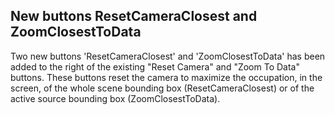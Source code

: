 ## New buttons ResetCameraClosest and ZoomClosestToData

Two new buttons 'ResetCameraClosest' and 'ZoomClosestToData' has been added to the right of the existing "Reset Camera" and "Zoom To Data" buttons.
These buttons reset the camera to maximize the occupation, in the screen, of the whole scene bounding box (ResetCameraClosest)
or of the active source bounding box (ZoomClosestToData).
